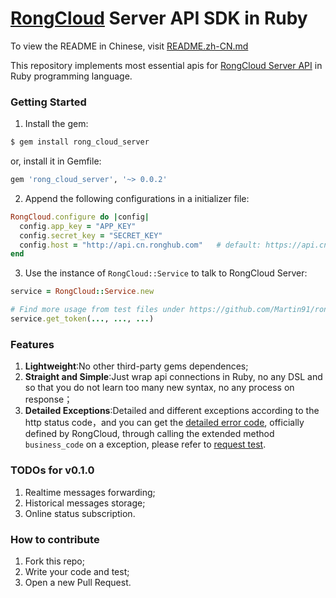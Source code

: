 [RongCloud](http://rongcloud.cn/) Server API SDK in Ruby
===

To view the README in Chinese, visit [README.zh-CN.md](./README.zh-CN.md)

This repository implements most essential apis for [RongCloud Server API](http://www.rongcloud.cn/docs/server.html) in Ruby programming language.

### Getting Started
1. Install the gem:

  ```ruby
  $ gem install rong_cloud_server
  ```

  or, install it in Gemfile:

  ```ruby
  gem 'rong_cloud_server', '~> 0.0.2'
  ```

2. Append the following configurations in a initializer file:

  ```ruby
  RongCloud.configure do |config|
    config.app_key = "APP_KEY"
    config.secret_key = "SECRET_KEY"
    config.host = "http://api.cn.ronghub.com"   # default: https://api.cn.ronghub.com, use http here is just convenient for debugging
  end
  ```
3. Use the instance of `RongCloud::Service` to talk to RongCloud Server:

  ```ruby
  service = RongCloud::Service.new

  # Find more usage from test files under https://github.com/Martin91/rong_cloud/tree/master/test/rong_cloud/services
  service.get_token(..., ..., ...)
  ```

### Features
1. **Lightweight**:No other third-party gems dependences;
2. **Straight and Simple**:Just wrap api connections in Ruby, no any DSL and so that you do not learn too many new syntax, no any process on response；
3. **Detailed Exceptions**:Detailed and different exceptions according to the http status code，and you can get the [detailed error code](http://www.rongcloud.cn/docs/server.html#业务返回码), officially defined by RongCloud, through calling the extended method `business_code` on a exception, please refer to [request test](https://github.com/Martin91/rong_cloud/blob/master/test/rong_cloud/request_test.rb).

### TODOs for v0.1.0
1. Realtime messages forwarding;
2. Historical messages storage;
3. Online status subscription.

### How to contribute
1. Fork this repo;
2. Write your code and test;
3. Open a new Pull Request.